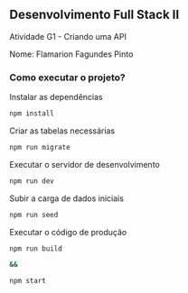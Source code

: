 ## Desenvolvimento Full Stack II

Atividade G1 - Criando uma API

Nome: Flamarion Fagundes Pinto

### Como executar o projeto?

Instalar as dependências

```bash
npm install
```

Criar as tabelas necessárias

```bash
npm run migrate
```

Executar o servidor de desenvolvimento

```bash
npm run dev
```

Subir a carga de dados iniciais

```bash
npm run seed
```

Executar o código de produção

```bash
npm run build

&&

npm start
```

